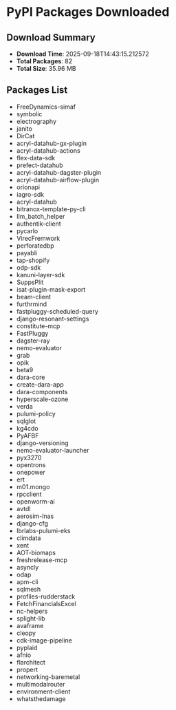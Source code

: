 # PyPI Packages Downloaded

## Download Summary
- **Download Time**: 2025-09-18T14:43:15.212572
- **Total Packages**: 82
- **Total Size**: 35.96 MB

## Packages List
- FreeDynamics-simaf
- symbolic
- electrography
- janito
- DirCat
- acryl-datahub-gx-plugin
- acryl-datahub-actions
- flex-data-sdk
- prefect-datahub
- acryl-datahub-dagster-plugin
- acryl-datahub-airflow-plugin
- orionapi
- iagro-sdk
- acryl-datahub
- bitranox-template-py-cli
- llm_batch_helper
- authentik-client
- pycarlo
- VirecFremwork
- perforatedbp
- payabli
- tap-shopify
- odp-sdk
- kanuni-layer-sdk
- SuppsPlit
- isat-plugin-mask-export
- beam-client
- furthrmind
- fastpluggy-scheduled-query
- django-resonant-settings
- constitute-mcp
- FastPluggy
- dagster-ray
- nemo-evaluator
- grab
- opik
- beta9
- dara-core
- create-dara-app
- dara-components
- hyperscale-ozone
- verda
- pulumi-policy
- sqlglot
- kg4cdo
- PyAFBF
- django-versioning
- nemo-evaluator-launcher
- pyx3270
- opentrons
- onepower
- ert
- m01.mongo
- rpcclient
- openworm-ai
- avtdl
- aerosim-lnas
- django-cfg
- lbrlabs-pulumi-eks
- climdata
- xent
- AOT-biomaps
- freshrelease-mcp
- asyncly
- odap
- apm-cli
- sqlmesh
- profiles-rudderstack
- FetchFinancialsExcel
- nc-helpers
- splight-lib
- avaframe
- cleopy
- cdk-image-pipeline
- pyplaid
- afnio
- flarchitect
- propert
- networking-baremetal
- multimodalrouter
- environment-client
- whatsthedamage
